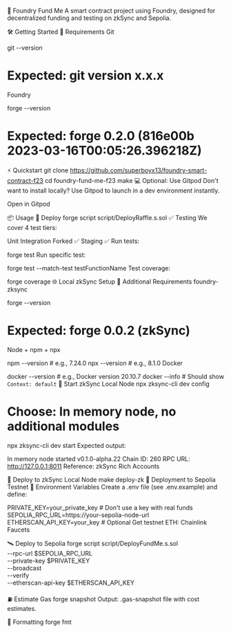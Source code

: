 🚀 Foundry Fund Me
A smart contract project using Foundry, designed for decentralized funding and testing on zkSync and Sepolia.

🛠 Getting Started
🔧 Requirements
Git

git --version
# Expected: git version x.x.x
Foundry

forge --version
# Expected: forge 0.2.0 (816e00b 2023-03-16T00:05:26.396218Z)
⚡ Quickstart
git clone https://github.com/superboyx13/foundry-smart-contract-f23
cd foundry-fund-me-f23
make
💻 Optional: Use Gitpod
Don't want to install locally? Use Gitpod to launch in a dev environment instantly.

Open in Gitpod

📦 Usage
🔁 Deploy
forge script script/DeployRaffle.s.sol
✅ Testing
We cover 4 test tiers:

Unit
Integration
Forked ✅
Staging ✅
Run tests:

forge test
Run specific test:

forge test --match-test testFunctionName
Test coverage:

forge coverage
🌐 Local zkSync Setup
🧩 Additional Requirements
foundry-zksync

forge --version
# Expected: forge 0.0.2 (zkSync)
Node + npm + npx

npm --version   # e.g., 7.24.0
npx --version   # e.g., 8.1.0
Docker

docker --version   # e.g., Docker version 20.10.7
docker --info      # Should show `Context: default`
🧪 Start zkSync Local Node
npx zksync-cli dev config
# Choose: In memory node, no additional modules

npx zksync-cli dev start
Expected output:

In memory node started v0.1.0-alpha.22
Chain ID: 260
RPC URL: http://127.0.0.1:8011
Reference: zkSync Rich Accounts

🚀 Deploy to zkSync Local Node
make deploy-zk
🔐 Deployment to Sepolia Testnet
🧾 Environment Variables
Create a .env file (see .env.example) and define:

PRIVATE_KEY=your_private_key   # Don't use a key with real funds
SEPOLIA_RPC_URL=https://your-sepolia-node-url
ETHERSCAN_API_KEY=your_key     # Optional
Get testnet ETH: Chainlink Faucets

🛰 Deploy to Sepolia
forge script script/DeployFundMe.s.sol \
  --rpc-url $SEPOLIA_RPC_URL \
  --private-key $PRIVATE_KEY \
  --broadcast \
  --verify \
  --etherscan-api-key $ETHERSCAN_API_KEY

⛽ Estimate Gas
forge snapshot
Output: .gas-snapshot file with cost estimates.

🎨 Formatting
forge fmt